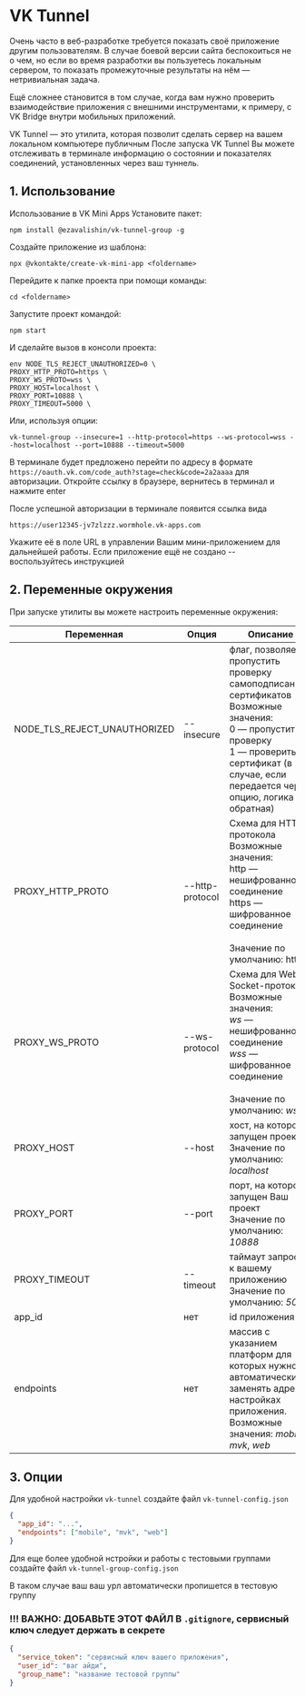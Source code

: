# VK Tunnel

Очень часто в веб-разработке требуется показать своё приложение другим пользователям. В случае боевой версии сайта беспокоиться не о чем, но если во время разработки вы пользуетесь локальным сервером, то показать промежуточные результаты на нём — нетривиальная задача. 

Ещё сложнее становится в том случае, когда вам нужно проверить взаимодействие приложения с внешними инструментами, к примеру, с VK Bridge внутри мобильных приложений. 

VK Tunnel — это утилита, которая позволит сделать сервер на вашем локальном компьютере публичным
После запуска VK Tunnel Вы можете отслеживать в терминале информацию о состоянии и показателях соединений, установленных через ваш туннель. 


## 1. Использование

Использование в VK Mini Apps
Установите пакет:

    npm install @ezavalishin/vk-tunnel-group -g

Создайте приложение из шаблона:

    npx @vkontakte/create-vk-mini-app <foldername>

Перейдите к папке проекта при помощи команды:

    cd <foldername>

Запустите проект командой:

    npm start

И сделайте вызов в консоли проекта:

    env NODE_TLS_REJECT_UNAUTHORIZED=0 \ 
    PROXY_HTTP_PROTO=https \ 
    PROXY_WS_PROTO=wss \ 
    PROXY_HOST=localhost \ 
    PROXY_PORT=10888 \ 
    PROXY_TIMEOUT=5000 \ 

Или, используя опции:    
    
    vk-tunnel-group --insecure=1 --http-protocol=https --ws-protocol=wss --host=localhost --port=10888 --timeout=5000

В терминале будет предложено перейти по адресу в формате 
`https://oauth.vk.com/code_auth?stage=check&code=2a2aaaa` для авторизации. Откройте ссылку в браузере, вернитесь в терминал и нажмите enter 

После успешной авторизации в терминале появится ссылка вида

    https://user12345-jv7zlzzz.wormhole.vk-apps.com

Укажите её в поле URL в управлении Вашим мини-приложением для дальнейшей работы. Если приложение ещё не создано -- воспользуйтесь инструкцией

## 2. Переменные окружения

При запуске утилиты вы можете настроить переменные окружения:

| Переменная | Опция | Описание       |
| ---------------------------- | -----|---------------------------------------------------------------------------------------------------------------------------------------------------- |
| NODE_TLS_REJECT_UNAUTHORIZED | --insecure | флаг, позволяет пропустить проверку самоподписанных сертификатов <br>Возможные значения: <br>0 — пропустить проверку<br>1 — проверить сертификат (в случае, если передается через опцию, логика обратная)         |
| PROXY_HTTP_PROTO             | --http-protocol |Схема для HTTP протокола<br>Возможные значения: <br>http — нешифрованное соединение <br>https — шифрованное соединение<br><br>Значение по умолчанию: http |
| PROXY_WS_PROTO               | --ws-protocol | Схема для Web Socket-протокола<br>Возможные значения: <br>*ws* — нешифрованное соединение <br>*wss* — шифрованное соединение<br><br>Значение по умолчанию: *ws* |
| PROXY_HOST                   | --host | хост, на котором запущен проект<br>Значение по умолчанию: *localhost*                                                                                       |
| PROXY_PORT                   | --port | порт, на котором запущен Ваш проект<br>Значение по умолчанию: *10888*                                                                                      |
| PROXY_TIMEOUT                | --timeout | таймаут запросов к вашему приложению<br>Значение по умолчанию: *5000*  
| app_id                       | нет       | id приложения
| endpoints                    | нет       | массив с указанием платформ для которых нужно автоматически заменять адрес в настройках приложения. <br>Возможные значения: *mobile*, *mvk*, *web*

## 3. Опции

Для удобной настройки `vk-tunnel` создайте файл `vk-tunnel-config.json`

``` JSON
{
  "app_id": "...",
  "endpoints": ["mobile", "mvk", "web"]
}
```


Для еще более удобной нстройки и работы с тестовыми группами создайте файл `vk-tunnel-group-config.json`

В таком случае ваш ваш урл автоматически пропишется в тестовую группу

### !!! ВАЖНО: ДОБАВЬТЕ ЭТОТ ФАЙЛ В `.gitignore`, сервисный ключ следует держать в секрете

``` JSON
{
  "service_token": "сервисный ключ вашего приложения",
  "user_id": "ваг айди",
  "group_name": "название тестовой группы"
}
```